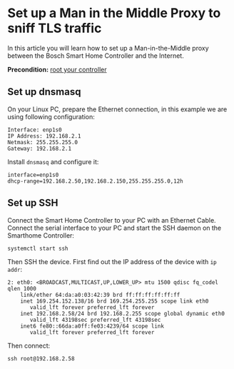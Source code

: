 # Set up a Man in the Middle Proxy to sniff TLS traffic

In this article you will learn how to set up a Man-in-the-Middle proxy between the Bosch Smart Home Controller and the Internet.

**Precondition:** [root your controller](https://github.com/vegantransistor/BoschSmartHome/blob/main/P1/README.md)

## Set up dnsmasq

On your Linux PC, prepare the Ethernet connection, in this example we are using following configuration:
```
Interface: enp1s0
IP Address: 192.168.2.1
Netmask: 255.255.255.0
Gateway: 192.168.2.1
```

Install `dnsmasq` and configure it:

```
interface=enp1s0
dhcp-range=192.168.2.50,192.168.2.150,255.255.255.0,12h
```

## Set up SSH

Connect the Smart Home Controller to your PC with an Ethernet Cable. Connect the serial interface to your PC and start the SSH daemon on the Smarthome Controller:

```
systemctl start ssh
```
Then SSH the device. First find out the IP address of the device with `ip addr`:

```
2: eth0: <BROADCAST,MULTICAST,UP,LOWER_UP> mtu 1500 qdisc fq_codel qlen 1000
    link/ether 64:da:a0:03:42:39 brd ff:ff:ff:ff:ff:ff
    inet 169.254.152.138/16 brd 169.254.255.255 scope link eth0
       valid_lft forever preferred_lft forever
    inet 192.168.2.58/24 brd 192.168.2.255 scope global dynamic eth0
       valid_lft 43198sec preferred_lft 43198sec
    inet6 fe80::66da:a0ff:fe03:4239/64 scope link 
       valid_lft forever preferred_lft forever 
```
Then connect:
```
ssh root@192.168.2.58
```

## 


